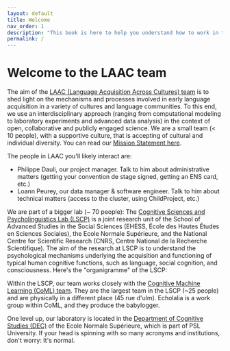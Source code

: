 ```yaml
---
layout: default
title: Welcome
nav_order: 1
description: "This book is here to help you understand how to work in the lab"
permalink: /
---
```


# Welcome to the LAAC team

The aim of the [LAAC (Language Acquisition Across Cultures) team](https://lscp.dec.ens.fr/fr/recherche/equipes-du-lscp/lacquisition-du-langage-travers-differentes-cultures) is to shed light on the mechanisms and processes involved in early language acquisition in a variety of cultures and language communities. To this end, we use an interdisciplinary approach (ranging from computational modeling to laboratory experiments and advanced data analysis) in the context of open, collaborative and publicly engaged science. We are a small team (< 10 people), with a supportive culture, that is accepting of cultural and individual diversity. You can read our [Mission Statement here](https://docs.google.com/document/d/1gGiq39FsMCwrgFCmi9AXGyVWCE2NafuS3kx4rJkWDng/edit).

The people in LAAC you'll likely interact are:

- Philippe Dauli, our project manager. Talk to him about administrative matters (getting your convention de stage signed, getting an ENS card, etc.)
- Loann Peurey, our data manager & software engineer. Talk to him about technical matters (access to the cluster, using ChildProject, etc.)

We are part of a bigger lab (~ 70 people): The [Cognitive Sciences and Psycholinguistics Lab (LSCP)](https://lscp.dec.ens.fr/) is a joint research unit of the School of Advanced Studies in the Social Sciences (EHESS, École des Hautes Études en Sciences Sociales), the Ecole Normale Supérieure, and the National Centre for Scientific Research (CNRS, Centre National de la Recherche Scientifique). The aim of the research at LSCP is to understand the psychological mechanisms underlying the acquisition and functioning of typical human cognitive functions, such as language, social cognition, and consciousness. Here's the "organigramme" of the LSCP:

<object data="Organigramme_LSCP-AVR2022-CNRS.pdf" width="1000" height="850" type='application/pdf'></object>

Within the LSCP, our team works closely with the [Cognitive Machine Learning (CoML) team](https://cognitive-ml.fr/). They are the largest team in the LSCP (~25 people) and are physically in a different place (45 rue d'ulm). Echolalia is a work group within CoML, and they produce the babylogger. 

One level up, our laboratory is located in the [Department of Cognitive Studies (DEC)](https://cognition.ens.fr/fr) of the Ecole Normale Supérieure, which is part of PSL University. If your head is spinning with so many acronyms and institutions, don't worry: It's normal.